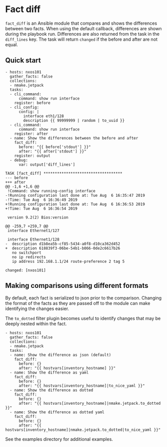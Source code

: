 # Fact diff

`fact_diff` is an Ansible module that compares and shows the differences between two facts. When using the default callback, differences are shown during the playbook run.  Differences are also returned from the task in the `diff_lines` key.  The task will return `changed` if the before and after are not equal.

## Quick start

```
- hosts: nxos101
  gather_facts: false
  collections:
  - nmake.jetpack
  tasks:
  - cli_command:
      command: show run interface
    register: before
  - cli_config:
      config: |
        interface eth1/128
        description {{ 99999999 | random | to_uuid }}
  - cli_command:
      command: show run interface
    register: after
  - name: Show the differences between the before and after
    fact_diff:
      before: "{{ before['stdout'] }}"
      after: "{{ after['stdout'] }}"
    register: output
  - debug:
      var: output['diff_lines']
```

```
TASK [fact_diff] ***********************************
--- before
+++ after
@@ -1,6 +1,6 @@
 !Command: show running-config interface
-!Running configuration last done at: Tue Aug  6 16:35:47 2019
-!Time: Tue Aug  6 16:36:49 2019
+!Running configuration last done at: Tue Aug  6 16:36:53 2019
+!Time: Tue Aug  6 16:36:54 2019

 version 9.2(2) Bios:version

@@ -259,7 +259,7 @@
 interface Ethernet1/127

 interface Ethernet1/128
-  description d1b8ea5b-cf85-5434-a0f8-d10ca362d452
+  description 618839f3-06be-54b1-b066-0de2c6617b26
   no switchport
   no ip redirects
   ip address 192.168.1.1/24 route-preference 2 tag 5

changed: [nxos101]
```

## Making comparisons using different formats

By default, each fact is serialized to json prior to the comparison. Changing the format of the facts as they are passed off to the module can make identifying the changes easier.

The `to_dotted` filter plugin becomes useful to identify changes that may be deeply nested within the fact.

```
- hosts: nxos101
  gather_facts: false
  collections:
  - nmake.jetpack
  tasks:
  - name: Show the difference as json (default)
    fact_diff:
      before: {}
      after: "{{ hostvars[inventory_hostname] }}"
  - name: Show the difference as yaml
    fact_diff:
      before: {}
      after: "{{ hostvars[inventory_hostname]|to_nice_yaml }}"
  - name: Show the difference as dotted
    fact_diff:
      before: {}
      after: "{{ hostvars[inventory_hostname]|nmake.jetpack.to_dotted }}"
  - name: Show the difference as dotted yaml
    fact_diff:
      before: {}
      after: "{{ hostvars[inventory_hostname]|nmake.jetpack.to_dotted|to_nice_yaml }}"
```

See the examples directory for additional examples.
